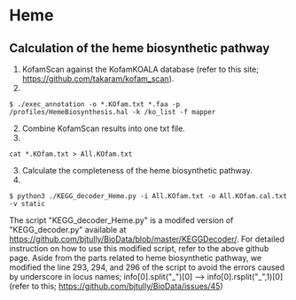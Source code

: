 # Heme

## Calculation of the heme biosynthetic pathway

1. KofamScan against the KofamKOALA database (refer to this site; https://github.com/takaram/kofam_scan).
2. 
```$ ./exec_annotation -o *.KOfam.txt *.faa -p /profiles/HemeBiosynthesis.hal -k /ko_list -f mapper```

2. Combine KofamScan results into one txt file.
3. 
```cat *.KOfam.txt > All.KOfam.txt```

3. Calculate the completeness of the heme biosynthetic pathway.
4. 
```$ python3 ./KEGG_decoder_Heme.py -i All.KOfam.txt -o All.KOfam.cal.txt -v static```

The script "KEGG_decoder_Heme.py" is a modifed version of "KEGG_decoder.py" available at https://github.com/bjtully/BioData/blob/master/KEGGDecoder/. 
For detailed instruction on how to use this modified script, refer to the above github page.
Aside from the parts related to heme biosynthetic pathway, we modified the line 293, 294, and 296 of the script to avoid the errors caused by underscore in locus names; info[0].split("\_")[0] --> info[0].rsplit("\_",1)[0]
(refer to this; https://github.com/bjtully/BioData/issues/45)
